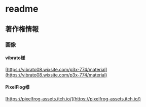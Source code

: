 # readme

## 著作権情報

### 画像

#### vibrato様

[https://vibrato08.wixsite.com/p3x-774/material](https://vibrato08.wixsite.com/p3x-774/material)

#### PixelFlog様

[https://pixelfrog-assets.itch.io/](https://pixelfrog-assets.itch.io/)
